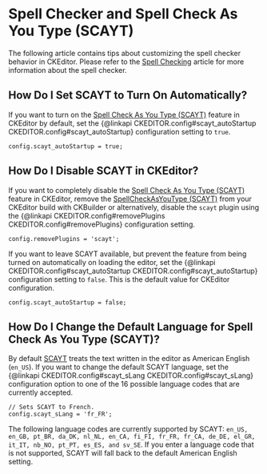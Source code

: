 <!--
Copyright (c) 2003-2017, CKSource - Frederico Knabben. All rights reserved.
For licensing, see LICENSE.md.
-->

# Spell Checker and Spell Check As You Type (SCAYT)

The following article contains tips about customizing the spell checker behavior in CKEditor. Please refer to the [Spell Checking](#!/guide/dev_spellcheck) article for more information about the spell checker.


## How Do I Set SCAYT to Turn On Automatically?

If you want to turn on the [Spell Check As You Type (SCAYT)](#!/guide/dev_spellcheck-section-spell-check-as-you-type-%28scayt%29) feature in CKEditor by default, set the {@linkapi CKEDITOR.config#scayt_autoStartup CKEDITOR.config#scayt_autoStartup} configuration setting to `true`.

	config.scayt_autoStartup = true;


## How Do I Disable SCAYT in CKEditor?

If you want to completely disable the [Spell Check As You Type (SCAYT)](#!/guide/dev_spellcheck-section-spell-check-as-you-type-%28scayt%29) feature in CKEditor, remove the [SpellCheckAsYouType (SCAYT)](https://ckeditor.com/cke4/addon/scayt) from your CKEditor build with CKBuilder or alternatively, disable the `scayt` plugin using the {@linkapi CKEDITOR.config#removePlugins CKEDITOR.config#removePlugins} configuration setting.

	config.removePlugins = 'scayt';

If you want to leave SCAYT available, but prevent the feature from being turned on automatically on loading the editor, set the {@linkapi CKEDITOR.config#scayt_autoStartup CKEDITOR.config#scayt_autoStartup} configuration setting to `false`. This is the default value for CKEditor configuration.

	config.scayt_autoStartup = false;


## How Do I Change the Default Language for Spell Check As You Type (SCAYT)?

By default [SCAYT](#!/guide/dev_spellcheck-section-spell-check-as-you-type-%28scayt%29) treats the text written in the editor as American English (`en_US`). If you want to change the default SCAYT language, set the {@linkapi CKEDITOR.config#scayt_sLang CKEDITOR.config#scayt_sLang} configuration option to one of the 16 possible language codes that are currently accepted.

	// Sets SCAYT to French.
	config.scayt_sLang = 'fr_FR';

The following language codes are currently supported by SCAYT: `en_US, en_GB, pt_BR, da_DK, nl_NL, en_CA, fi_FI, fr_FR, fr_CA, de_DE, el_GR, it_IT, nb_NO, pt_PT, es_ES, and sv_SE`. If you enter a language code that is not supported, SCAYT will fall back to the default American English setting.
